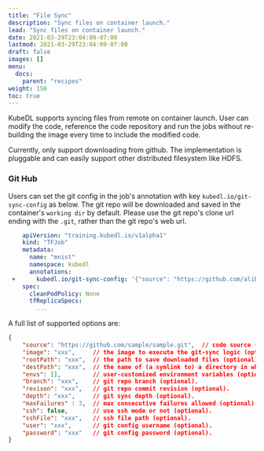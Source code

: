 ```yaml
---
title: "File Sync"
description: "Sync files on container launch."
lead: "Sync files on container launch."
date: 2021-03-29T23:04:09-07:00
lastmod: 2021-03-29T23:04:09-07:00
draft: false
images: []
menu:
  docs:
    parent: "recipes"
weight: 150
toc: true
---
```


KubeDL supports syncing files from remote on container launch.
User can modify the code, reference the code repository and run the jobs without re-building the image every time to include the modified code.

Currently, only support downloading from github. The implementation is pluggable and can easily support other distributed filesystem like HDFS.

### Git Hub

Users can set the git config in the job's annotation with key `kubedl.io/git-sync-config` as below. The git repo will be
downloaded and saved in the container's `working dir` by default. Please use the git repo's clone url ending with the `.git`,
rather than the git repo's web url.

```yaml
    apiVersion: "training.kubedl.io/v1alpha1"
    kind: "TFJob"
    metadata:
      name: "mnist"
      namespace: kubedl
      annotations:
 +      kubedl.io/git-sync-config: '{"source": "https://github.com/alibaba/kubedl.git" }'
    spec:
      cleanPodPolicy: None
      tfReplicaSpecs:
        ...
```


A full list of supported options are:

```json
{
    "source": "https://github.com/sample/sample.git",  // code source (required).
    "image": "xxx",     // the image to execute the git-sync logic (optional).
    "rootPath": "xxx",  // the path to save downloaded files (optional).
    "destPath": "xxx",  // the name of (a symlink to) a directory in which to check-out files (optional).
    "envs": [],         // user-customized environment variables (optional).
    "branch": "xxx",    // git repo branch (optional).
    "revison": "xxx",   // git repo commit revision (optional).
    "depth": "xxx",     // git sync depth (optional).
    "maxFailures" : 3,  // max consecutive failures allowed (optional).
    "ssh": false,       // use ssh mode or not (optional).
    "sshFile": "xxx",   // ssh file path (optional).
    "user": "xxx",      // git config username (optional).
    "password": "xxx"   // git config password (optional).
}
```
